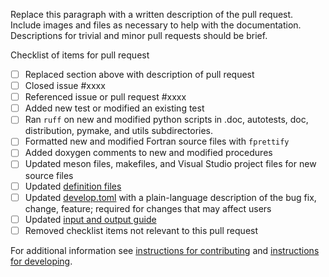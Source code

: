 Replace this paragraph with a written description of the pull request.  Include images and files as necessary to help with the documentation.  Descriptions for trivial and minor pull requests should be brief.

Checklist of items for pull request

- [ ] Replaced section above with description of pull request
- [ ] Closed issue #xxxx
- [ ] Referenced issue or pull request #xxxx
- [ ] Added new test or modified an existing test
- [ ] Ran `ruff` on new and modified python scripts in .doc, autotests, doc, distribution, pymake, and utils subdirectories.
- [ ] Formatted new and modified Fortran source files with `fprettify`
- [ ] Added doxygen comments to new and modified procedures
- [ ] Updated meson files, makefiles, and Visual Studio project files for new source files
- [ ] Updated [definition files](/MODFLOW-ORG/modflow6/tree/develop/doc/mf6io/mf6ivar)
- [ ] Updated [develop.toml](/MODFLOW-ORG/modflow6/doc/ReleaseNotes/develop.toml) with a plain-language description of the bug fix, change, feature; required for changes that may affect users
- [ ] Updated [input and output guide](/MODFLOW-ORG/modflow6/doc/mf6io)
- [ ] Removed checklist items not relevant to this pull request

For additional information see [instructions for contributing](/MODFLOW-ORG/modflow6/.github/CONTRIBUTING.md) and [instructions for developing](/MODFLOW-ORG/modflow6/.github/DEVELOPER.md).
